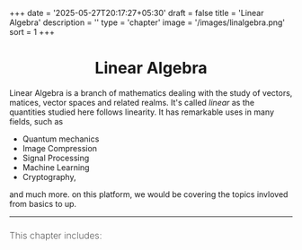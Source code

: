 +++
date = '2025-05-27T20:17:27+05:30'
draft = false
title = 'Linear Algebra'
description = ''
type = 'chapter'
image = '/images/linalgebra.png'
sort = 1
+++

<center><h1>Linear Algebra</h1></center>

Linear Algebra is a branch of mathematics dealing with the study of vectors, matices, vector spaces and related realms. It's called *linear* as the quantities studied here follows linearity. It has remarkable uses in many fields, such as 

- Quantum mechanics
- Image Compression
- Signal Processing
- Machine Learning
- Cryptography,
  
and much more. on this platform, we would be covering the topics invloved from basics to up. 

___

<h3 style="font-weight: 200;">This chapter includes:</h3>

